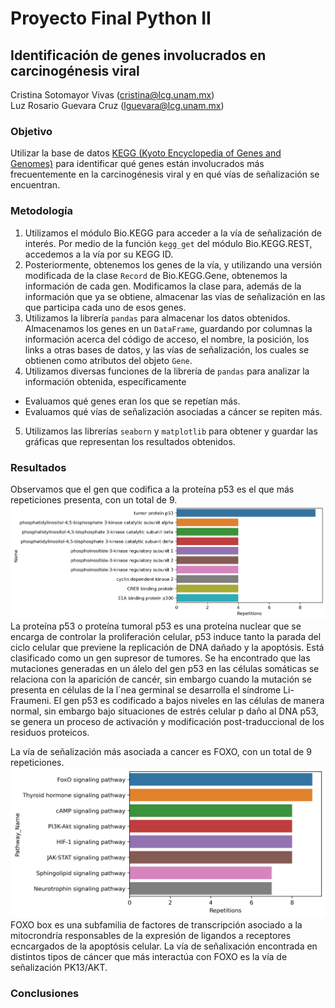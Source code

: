 # Proyecto Final Python II  
## Identificación de genes involucrados en carcinogénesis viral  

Cristina Sotomayor Vivas (cristina@lcg.unam.mx)  
Luz Rosario Guevara Cruz (lguevara@lcg.unam.mx)  

### Objetivo  
Utilizar la base de datos [KEGG (Kyoto Encyclopedia of Genes and Genomes)](https://www.genome.jp/kegg/) para identificar qué genes están involucrados más frecuentemente en la carcinogénesis viral y en qué vías de señalización se encuentran.  

### Metodología

1. Utilizamos el módulo Bio.KEGG para acceder a la vía de señalización de interés. Por medio de la función `kegg_get` del módulo Bio.KEGG.REST, accedemos a la vía por su KEGG ID.
2. Posteriormente, obtenemos los genes de la vía, y utilizando una versión modificada de la clase `Record` de Bio.KEGG.Gene, obtenemos la información de cada gen. Modificamos la clase para, además de la información que ya se obtiene, almacenar las vías de señalización en las que participa cada uno de esos genes.
3. Utilizamos la librería `pandas` para almacenar los datos obtenidos. Almacenamos los genes en un `DataFrame`, guardando por columnas la información acerca del código de acceso, el nombre, la posición, los links a otras bases de datos, y las vías de señalización, los cuales se obtienen como atributos del objeto `Gene`.
4. Utilizamos diversas funciones de la librería de `pandas` para analizar la información obtenida, específicamente
  * Evaluamos qué genes eran los que se repetían más.
  * Evaluamos qué vías de señalización asociadas a cáncer se repiten más.
5. Utilizamos las librerías `seaborn` y `matplotlib` para obtener y guardar las gráficas que representan los resultados obtenidos. 

### Resultados

Observamos que el gen que codifica a la proteína p53 es el que más repeticiones presenta, con un total de 9.
![Genes](https://github.com/CrisSotomayor/ProyectoPythonII/blob/main/figures/signif_genes.png "Genes")
La proteína p53 o proteína tumoral p53 es una proteína nuclear que se encarga de controlar la proliferación celular, p53 induce tanto la parada del ciclo celular que previene la replicación de DNA dañado y la apoptósis. Está clasificado como un gen supresor de tumores. Se ha encontrado que las mutaciones generadas en un álelo del gen p53 en las células somáticas se relaciona con la aparición de cancér, sin embargo cuando la mutación se presenta en células de la l´nea germinal se desarrolla el síndrome Li-Fraumeni.
El gen p53 es codificado a bajos niveles en las células de manera normal, sin embargo bajo situaciones de estrés celular p daño al DNA p53, se genera un proceso de activación y modificación post-traduccional de los residuos proteicos.

La vía de señalización más asociada a cancer es FOXO, con un total de 9 repeticiones.
![Vias](https://raw.githubusercontent.com/CrisSotomayor/ProyectoPythonII/main/figures/signif_pathways.png "Vias de señalizacion")
FOXO box es una subfamilia de factores de transcripción asociado a la mitocrondría responsables de la expresión de ligandos a receptores ecncargados de la apoptósis celular. La vía de señalixación encontrada en distintos tipos de cáncer que más interactúa con FOXO es la vía de señalización PK13/AKT.

### Conclusiones


